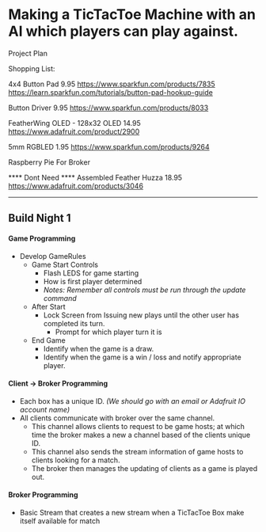 # Making a TicTacToe Machine with an AI which players can play against.

Project Plan

Shopping List:

4x4 Button Pad
9.95
https://www.sparkfun.com/products/7835
https://learn.sparkfun.com/tutorials/button-pad-hookup-guide

Button Driver
9.95
https://www.sparkfun.com/products/8033

FeatherWing OLED - 128x32 OLED
14.95
https://www.adafruit.com/product/2900

5mm RGBLED
1.95
https://www.sparkfun.com/products/9264

Raspberry Pie For Broker

****  Dont Need  ****
Assembled Feather Huzza
18.95
https://www.adafruit.com/products/3046
********

## Build Night 1

#### **Game Programming**

- Develop GameRules
  - Game Start Controls
    - Flash LEDS for game starting
    - How is first player determined
    - _Notes: Remember all controls must be run through the update command_
  - After Start
    - Lock Screen from Issuing new plays until the other user has completed its turn.
      - Prompt for which player turn it is
  - End Game
    - Identify when the game is a draw.
    - Identify when the game is a win / loss and notify appropriate player.

#### **Client -> Broker Programming**

- Each box has a unique ID. _(We should go with an email or Adafruit IO account name)_
- All clients communicate with broker over the same channel.
  - This channel allows clients to request to be game hosts; at which time the broker makes a new a channel based of the clients unique ID.
  - This channel also sends the stream information of game hosts to clients looking for a match.
  - The broker then manages the updating of clients as a game is played out.

#### **Broker Programming**

- Basic Stream that creates a new stream when a TicTacToe Box make itself available for match
